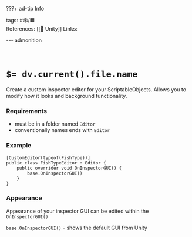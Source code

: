 ???+ ad-tip Info

tags: #🕸️/🟧️   
References:  [[🔲 Unity]]
Links: 

--- admonition


<br>

# `$= dv.current().file.name`

Create a custom inspector editor for your ScriptableObjects. Allows you to modify how it looks and background functionality. 

### Requirements

- must be in a folder named `Editor`
- conventionally names ends with `Editor`

### Example

```cSharp
[CustomEditor(typeof(FishType))]
public class FishTypeEditor : Editor {
	public overrider void OnInspectorGUI() {
		base.OnInspectorGUI()
	}
}
```

### Appearance

Appearance of your inspector GUI can be edited within the `OnInspectorGUI()`

`base.OnInspectorGUI()` - shows the default GUI from Unity